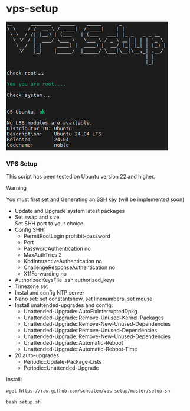 # vps-setup

<img src="setup.png">

### VPS Setup

This script has been tested on Ubuntu version 22 and higher.

> [!WARNING]
> You must first set and Generating an SSH key (will be implemented soon)

- Update and Upgrade system latest packages<br />
- Set swap and size<br />
Set SHH port to your choice<br />
- Config SHH:<br />
  - PermitRootLogin prohibit-password<br />
  - Port<br />
  - PasswordAuthentication no<br />
  - MaxAuthTries 2<br />
  - KbdInteractiveAuthentication no<br />
  - ChallengeResponseAuthentication no<br />
  - X11Forwarding no<br />
- AuthorizedKeysFile .ssh authorized_keys<br />
- Timezone set<br />
- Instal and config NTP server<br />
- Nano set: set constantshow, set linenumbers, set mouse<br />
- Install unattended-upgrades and config:<br />
  - Unattended-Upgrade::AutoFixInterruptedDpkg<br />
  - Unattended-Upgrade::Remove-Unused-Kernel-Packages<br />
  - Unattended-Upgrade::Remove-New-Unused-Dependencies<br />
  - Unattended-Upgrade::Remove-Unused-Dependencies<br />
  - Unattended-Upgrade::Remove-New-Unused-Dependencies<br />
  - Unattended-Upgrade::Automatic-Reboot<br />
  - Unattended-Upgrade::Automatic-Reboot-Time<br />
- 20 auto-upgrades<br />
  - Periodic::Update-Package-Lists<br />
  - Periodic::Unattended-Upgrade<br />


Install:
```
wget https://raw.github.com/schoutem/vps-setup/master/setup.sh
```

```
bash setup.sh
```

